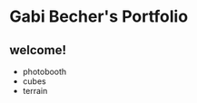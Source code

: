 # Gabi Becher's Portfolio
## welcome!

* photobooth
* cubes
* terrain

<script src="processing.min.js"></script>
<canvas data-processing-sources="terrain/Sphere.pde terrian/terrain.pde"
    style="display:block; margin-left:auto; margin-right:auto;"></canvas>

<canvas data-processing-sources="ProjCube/Cube.pde ProjCube/ProjCube.pde"
    style="display:block; margin-left:auto; margin-right:auto;"></canvas>
